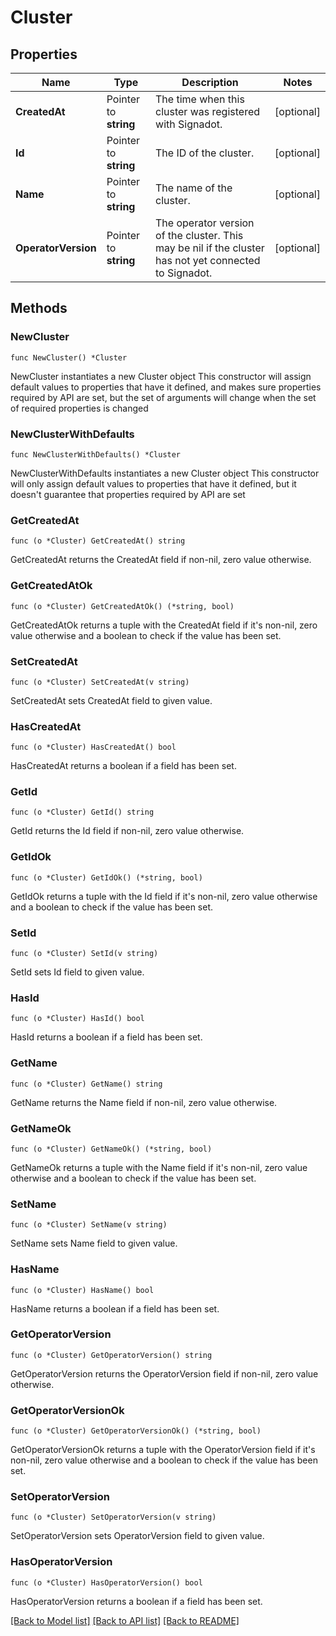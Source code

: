 # Cluster

## Properties

Name | Type | Description | Notes
------------ | ------------- | ------------- | -------------
**CreatedAt** | Pointer to **string** | The time when this cluster was registered with Signadot. | [optional] 
**Id** | Pointer to **string** | The ID of the cluster. | [optional] 
**Name** | Pointer to **string** | The name of the cluster. | [optional] 
**OperatorVersion** | Pointer to **string** | The operator version of the cluster.  This may be nil if the cluster has not yet connected to Signadot. | [optional] 

## Methods

### NewCluster

`func NewCluster() *Cluster`

NewCluster instantiates a new Cluster object
This constructor will assign default values to properties that have it defined,
and makes sure properties required by API are set, but the set of arguments
will change when the set of required properties is changed

### NewClusterWithDefaults

`func NewClusterWithDefaults() *Cluster`

NewClusterWithDefaults instantiates a new Cluster object
This constructor will only assign default values to properties that have it defined,
but it doesn't guarantee that properties required by API are set

### GetCreatedAt

`func (o *Cluster) GetCreatedAt() string`

GetCreatedAt returns the CreatedAt field if non-nil, zero value otherwise.

### GetCreatedAtOk

`func (o *Cluster) GetCreatedAtOk() (*string, bool)`

GetCreatedAtOk returns a tuple with the CreatedAt field if it's non-nil, zero value otherwise
and a boolean to check if the value has been set.

### SetCreatedAt

`func (o *Cluster) SetCreatedAt(v string)`

SetCreatedAt sets CreatedAt field to given value.

### HasCreatedAt

`func (o *Cluster) HasCreatedAt() bool`

HasCreatedAt returns a boolean if a field has been set.

### GetId

`func (o *Cluster) GetId() string`

GetId returns the Id field if non-nil, zero value otherwise.

### GetIdOk

`func (o *Cluster) GetIdOk() (*string, bool)`

GetIdOk returns a tuple with the Id field if it's non-nil, zero value otherwise
and a boolean to check if the value has been set.

### SetId

`func (o *Cluster) SetId(v string)`

SetId sets Id field to given value.

### HasId

`func (o *Cluster) HasId() bool`

HasId returns a boolean if a field has been set.

### GetName

`func (o *Cluster) GetName() string`

GetName returns the Name field if non-nil, zero value otherwise.

### GetNameOk

`func (o *Cluster) GetNameOk() (*string, bool)`

GetNameOk returns a tuple with the Name field if it's non-nil, zero value otherwise
and a boolean to check if the value has been set.

### SetName

`func (o *Cluster) SetName(v string)`

SetName sets Name field to given value.

### HasName

`func (o *Cluster) HasName() bool`

HasName returns a boolean if a field has been set.

### GetOperatorVersion

`func (o *Cluster) GetOperatorVersion() string`

GetOperatorVersion returns the OperatorVersion field if non-nil, zero value otherwise.

### GetOperatorVersionOk

`func (o *Cluster) GetOperatorVersionOk() (*string, bool)`

GetOperatorVersionOk returns a tuple with the OperatorVersion field if it's non-nil, zero value otherwise
and a boolean to check if the value has been set.

### SetOperatorVersion

`func (o *Cluster) SetOperatorVersion(v string)`

SetOperatorVersion sets OperatorVersion field to given value.

### HasOperatorVersion

`func (o *Cluster) HasOperatorVersion() bool`

HasOperatorVersion returns a boolean if a field has been set.


[[Back to Model list]](../README.md#documentation-for-models) [[Back to API list]](../README.md#documentation-for-api-endpoints) [[Back to README]](../README.md)



